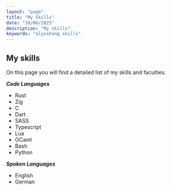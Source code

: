 ```yaml
---
layout: "page"
title: "My Skills"
date: "10/06/2025"
description: "My skills"
keywords: "alyxshang skills"
---
```


## My skills

On this page you will find a detailed list of my skills and faculties.

***Code Languages***

- Rust
- Zig
- C
- Dart
- SASS
- Typescript
- Lua
- OCaml
- Bash
- Python

***Spoken Languages***

- English
- German
